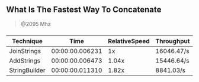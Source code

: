 
What Is The Fastest Way To Concatenate
--------------------------------------
> @2095 Mhz


### 


|Technique    |Time           |RelativeSpeed|Throughput|
|-------------|---------------|-------------|----------|
|JoinStrings  |00:00:00.006231|1x           |16046.47/s|
|AddStrings   |00:00:00.006473|1.04x        |15446.64/s|
|StringBuilder|00:00:00.011310|1.82x        |8841.03/s |




